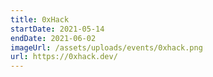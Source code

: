 ```yaml
---
title: 0xHack
startDate: 2021-05-14
endDate: 2021-06-02
imageUrl: /assets/uploads/events/0xhack.png
url: https://0xhack.dev/
---
```


